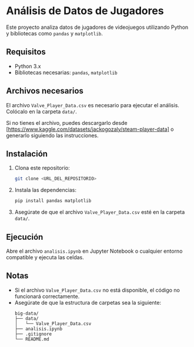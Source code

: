 # Análisis de Datos de Jugadores

Este proyecto analiza datos de jugadores de videojuegos utilizando Python y bibliotecas como `pandas` y `matplotlib`.

## Requisitos

- Python 3.x
- Bibliotecas necesarias: `pandas`, `matplotlib`

## Archivos necesarios

El archivo `Valve_Player_Data.csv` es necesario para ejecutar el análisis. Colócalo en la carpeta `data/`.

Si no tienes el archivo, puedes descargarlo desde [https://www.kaggle.com/datasets/jackogozaly/steam-player-data] o generarlo siguiendo las instrucciones.

## Instalación

1. Clona este repositorio:
   ```bash
   git clone <URL_DEL_REPOSITORIO>
   ```
2. Instala las dependencias:
   ```bash
   pip install pandas matplotlib
   ```
3. Asegúrate de que el archivo `Valve_Player_Data.csv` esté en la carpeta `data/`.

## Ejecución

Abre el archivo `analisis.ipynb` en Jupyter Notebook o cualquier entorno compatible y ejecuta las celdas.

## Notas

- Si el archivo `Valve_Player_Data.csv` no está disponible, el código no funcionará correctamente.
- Asegúrate de que la estructura de carpetas sea la siguiente:
  ```
  big-data/
  ├── data/
  │   └── Valve_Player_Data.csv
  ├── analisis.ipynb
  ├── .gitignore
  └── README.md
  ```